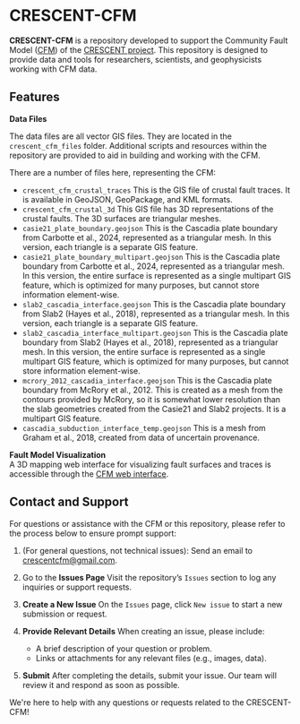 # CRESCENT-CFM

**CRESCENT-CFM** is a repository developed to support the Community Fault Model ([CFM](https://cascadiaquakes.org/cfm/)) of the [CRESCENT project](https://cascadiaquakes.org/). This repository is designed to provide data and tools for researchers, scientists, and geophysicists working with CFM data.

## Features

**Data Files** 

The data files are all vector GIS files. They are located in the 
`crescent_cfm_files` folder. Additional scripts and resources within the 
repository are provided to aid in building and working with the CFM.

There are a number of files here, representing the CFM:
- `crescent_cfm_crustal_traces` This is the GIS file of crustal fault traces. 
  It is available in GeoJSON, GeoPackage, and KML formats.
- `crescent_cfm_crustal_3d` This GIS file has 3D representations of the crustal 
  faults. The 3D surfaces are triangular meshes.
- `casie21_plate_boundary.geojson` This is the Cascadia plate boundary from 
  Carbotte et al., 2024, represented as a triangular mesh. In this version, 
  each triangle is a separate GIS feature.
- `casie21_plate_boundary_multipart.geojson` This is the Cascadia plate 
  boundary from Carbotte et al., 2024, represented as a triangular mesh. In 
  this version, the entire surface is represented as a single multipart GIS 
  feature, which is optimized for many purposes, but cannot store information 
  element-wise.
- `slab2_cascadia_interface.geojson` This is the Cascadia plate boundary from 
  Slab2 (Hayes et al., 2018), represented as a triangular mesh. In this 
  version, each triangle is a separate GIS feature.
- `slab2_cascadia_interface_multipart.geojson` This is the Cascadia plate 
  boundary from Slab2 (Hayes et al., 2018), represented as a triangular mesh. 
  In this version, the entire surface is represented as a single multipart GIS 
  feature, which is optimized for many purposes, but cannot store information 
  element-wise.
- `mcrory_2012_cascadia_interface.geojson` This is the Cascadia plate boundary 
  from McRory et al., 2012. This is created as a mesh from the contours 
  provided by McRory, so it is somewhat lower resolution than the slab 
  geometries created from the Casie21 and Slab2 projects. It is a multipart GIS 
  feature.
- `cascadia_subduction_interface_temp.geojson` This is a mesh from Graham et 
  al., 2018, created from data of uncertain provenance.


**Fault Model Visualization**  
A 3D mapping web interface for visualizing fault surfaces and traces is accessible through the [CFM web interface](https://cfm.cascadiaquakes.org/).

## Contact and Support

For questions or assistance with the CFM or this repository, please refer to 
the process below to ensure prompt support:

1. (For general questions, not technical issues): Send an email to 
   [crescentcfm@gmail.com](mailto:crescentcfm@gmail.com).

2. Go to the **Issues Page**  Visit the repository’s `Issues` section to log 
   any inquiries or support requests.

3. **Create a New Issue**  On the `Issues` page, click `New issue` to start a 
   new submission or request.

4. **Provide Relevant Details**  When creating an issue, please include:

   - A brief description of your question or problem.
   - Links or attachments for any relevant files (e.g., images, data).

5. **Submit**  After completing the details, submit your issue. Our team will 
   review it and respond as soon as possible.

We're here to help with any questions or requests related to the CRESCENT-CFM!
